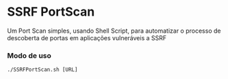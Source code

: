 # SSRF PortScan

Um Port Scan simples, usando Shell Script, para automatizar o processo de descoberta de portas em aplicações vulneráveis a SSRF

### Modo de uso

``` ./SSRFPortScan.sh [URL] ```

